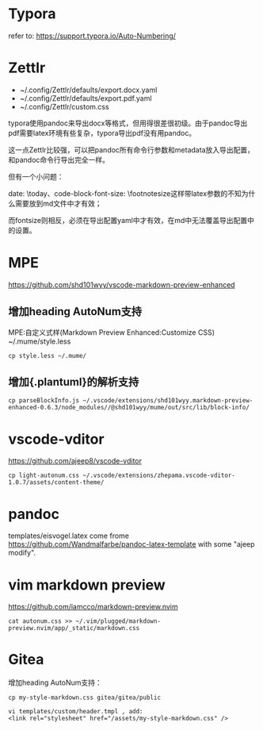 
# Typora

refer to: https://support.typora.io/Auto-Numbering/

# Zettlr

- ~/.config/Zettlr/defaults/export.docx.yaml
- ~/.config/Zettlr/defaults/export.pdf.yaml
- ~/.config/Zettlr/custom.css

typora使用pandoc来导出docx等格式，但用得很差很初级。由于pandoc导出pdf需要latex环境有些复杂，typora导出pdf没有用pandoc。

这一点Zettlr比较强，可以把pandoc所有命令行参数和metadata放入导出配置，和pandoc命令行导出完全一样。

但有一个小问题：

date: \today、code-block-font-size: \footnotesize这样带latex参数的不知为什么需要放到md文件中才有效；

而fontsize则相反，必须在导出配置yaml中才有效，在md中无法覆盖导出配置中的设置。

# MPE

https://github.com/shd101wyy/vscode-markdown-preview-enhanced

## 增加heading AutoNum支持

MPE:自定义式样(Markdown Preview Enhanced:Customize CSS)
~/.mume/style.less

```shell
cp style.less ~/.mume/
```

## 增加{.plantuml}的解析支持

``` shell
cp parseBlockInfo.js ~/.vscode/extensions/shd101wyy.markdown-preview-enhanced-0.6.3/node_modules//@shd101wyy/mume/out/src/lib/block-info/
```

# vscode-vditor

https://github.com/ajeep8/vscode-vditor

``` shell
cp light-autonum.css ~/.vscode/extensions/zhepama.vscode-vditor-1.0.7/assets/content-theme/
```

# pandoc

templates/eisvogel.latex come frome https://github.com/Wandmalfarbe/pandoc-latex-template with some "ajeep modify".

# vim markdown preview

https://github.com/iamcco/markdown-preview.nvim

```
cat autonum.css >> ~/.vim/plugged/markdown-preview.nvim/app/_static/markdown.css
```

# Gitea

增加heading AutoNum支持：

```
cp my-style-markdown.css gitea/gitea/public

vi templates/custom/header.tmpl , add:
<link rel="stylesheet" href="/assets/my-style-markdown.css" />
```
